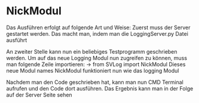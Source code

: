 # NickModul
Das Ausführen erfolgt auf folgende Art und Weise:
Zuerst muss der Server gestartet werden. Das macht man, indem man die LoggingServer.py Datei ausführt

An zweiter Stelle kann nun ein beliebiges Testprogramm geschrieben werden. Um auf das neue Logging Modul nun zugreifen zu können, muss man folgende Zeile importieren: -> from SVLog import NickModul 
Dieses neue Modul names NickModul funktioniert nun wie das logging Modul

Nachdem man den Code geschrieben hat, kann man nun CMD Terminal aufrufen und den Code dort ausführen. Das Ergebnis kann man in der Folge auf der Server Seite sehen
